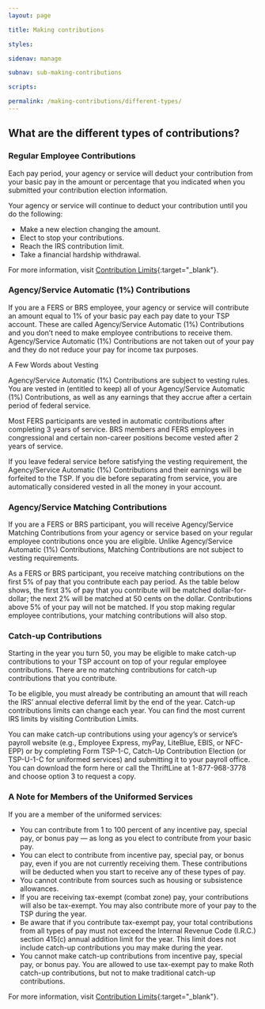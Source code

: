 ```yaml
---
layout: page

title: Making contributions

styles:

sidenav: manage

subnav: sub-making-contributions

scripts:

permalink: /making-contributions/different-types/
---
```


## What are the different types of contributions?

### Regular Employee Contributions

Each pay period, your agency or service will deduct your contribution from your basic pay in the amount or percentage that you indicated when you submitted your contribution election information.

Your agency or service will continue to deduct your contribution until you do the following:

* Make a new election changing the amount.
* Elect to stop your contributions.
* Reach the IRS contribution limit.
* Take a financial hardship withdrawal.

For more information, visit [Contribution Limits](https://www.tsp.gov/PlanParticipation/EligibilityAndContributions/contributionLimits.html){:target="\_blank"}.

### Agency/Service Automatic (1%) Contributions

If you are a FERS or BRS employee, your agency or service will contribute an amount equal to 1% of your basic pay each pay date to your TSP account. These are called Agency/Service Automatic (1%) Contributions and you don’t need to make employee contributions to receive them.
Agency/Service Automatic (1%) Contributions are not taken out of your pay and they do not reduce your pay for income tax purposes.

A Few Words about Vesting

Agency/Service Automatic (1%) Contributions are subject to vesting rules. You are vested in (entitled to keep) all of your Agency/Service Automatic (1%) Contributions, as well as any earnings that they accrue after a certain period of federal service.

Most FERS participants are vested in automatic contributions after completing 3 years of service. BRS members and FERS employees in congressional and certain non-career positions become vested after 2 years of service.

If you leave federal service before satisfying the vesting requirement, the Agency/Service Automatic (1%) Contributions and their earnings will be forfeited to the TSP. If you die before separating from service, you are automatically considered vested in all the money in your account.

### Agency/Service Matching Contributions

If you are a FERS or BRS participant, you will receive Agency/Service Matching Contributions from your agency or service based on your regular employee contributions once you are eligible. Unlike Agency/Service Automatic (1%) Contributions, Matching Contributions are not subject to vesting requirements.

As a FERS or BRS participant, you receive matching contributions on the first 5% of pay that you contribute each pay period. As the table below shows, the first 3% of pay that you contribute will be matched dollar-for-dollar; the next 2% will be matched at 50 cents on the dollar. Contributions above 5% of your pay will not be matched. If you stop making regular employee contributions, your matching contributions will also stop.

<!-- table -->

### Catch-up Contributions
Starting in the year you turn 50, you may be eligible to make catch-up contributions to your TSP account on top of your regular employee contributions. There are no matching contributions for catch-up contributions that you contribute.

To be eligible, you must already be contributing an amount that will reach the IRS’ annual elective deferral limit by the end of the year. Catch-up contributions limits can change each year. You can find the most current IRS limits by visiting Contribution Limits.

You can make catch-up contributions using your agency’s or service’s payroll website (e.g., Employee Express, myPay, LiteBlue, EBIS, or NFC-EPP) or by completing Form TSP-1-C, Catch-Up Contribution Election (or TSP-U-1-C for uniformed services) and submitting it to your payroll office. You can download the form here or call the ThriftLine at 1-877-968-3778 and choose option 3 to request a copy.

### A Note for Members of the Uniformed Services

If you are a member of the uniformed services:

* You can contribute from 1 to 100 percent of any incentive pay, special pay, or bonus pay — as long as you elect to contribute from your basic pay.
* You can elect to contribute from incentive pay, special pay, or bonus pay, even if you are not currently receiving them. These contributions will be deducted when you start to receive any of these types of pay.
* You cannot contribute from sources such as housing or subsistence allowances.
* If you are receiving tax-exempt (combat zone) pay, your contributions will also be tax-exempt. You may also contribute more of your pay to the TSP during the year.
* Be aware that if you contribute tax-exempt pay, your total contributions from all types of pay must not exceed the Internal Revenue Code (I.R.C.) section 415(c) annual addition limit for the year. This limit does not include catch-up contributions you may make during the year.
* You cannot make catch-up contributions from incentive pay, special pay, or bonus pay. You are allowed to use tax-exempt pay to make Roth catch-up contributions, but not to make traditional catch-up contributions.

For more information, visit [Contribution Limits](https://www.tsp.gov/PlanParticipation/EligibilityAndContributions/contributionLimits.html){:target="\_blank"}.
